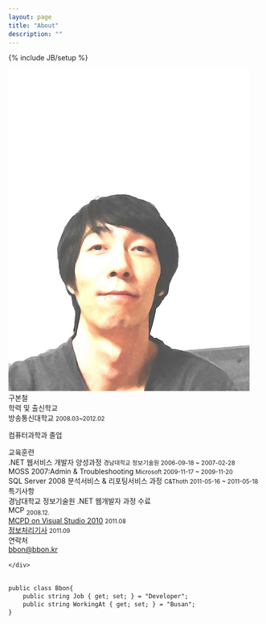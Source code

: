 ```yaml
---
layout: page
title: "About"
description: ""
---
```


{% include JB/setup %}

 <div class="row text-center">
    <div class="col-md-4 col-md-offset-4 text-center">
        <img class="img-circle" src="/images/about/me.jpg" alt="bbon. It's me" />
    </div>
</div>
<div class="list-group">
    <div class="list-group-item">
        구본철
    </div>
</div>
<div class="list-group">
    <div class="list-group-item active">
        학력 및 출신학교
    </div>
    <div class="list-group-item">
        <h7 class="list-group-item-heading">방송통신대학교 <small>2008.03~2012.02</small></h7>
        </p>
        <p class="list-group-item-text">컴퓨터과학과 졸업</p>
        </p>
    </div>
</div>
<div class="list-group">
    <div class="list-group-item active">교육훈련</div>
    <div class="list-group-item">
        .NET 웹서비스 개발자 양성과정 <small>경남대학교 정보기술원 2006-09-18 ~ 2007-02-28</small>
    </div>
    <div class="list-group-item">
        MOSS 2007:Admin &amp; Troubleshooting <small>Microsoft 2009-11-17 ~ 2009-11-20</small>
    </div>
    <div class="list-group-item">
        SQL Server 2008 분석서비스 &amp; 리포팅서비스 과정 <small>C&amp;Thoth 2011-05-16 ~ 2011-05-18</small>
    </div>
</div>
<div class="list-group">
    <div class="list-group-item active">특기사항</div>
    <div class="list-group-item">경남대학교 정보기술원 .NET 웹개발자 과정 수료</div>
    <div class="list-group-item">MCP <sub>2008.12.</sub></div>
    <div class="list-group-item"><a title="MCPD" href="/mcpd/" target="_blank">MCPD on Visual Studio 2010</a> <small>2011.08</small></div>
    <div class="list-group-item"><a title="정보처리기사" href="/%ec%a0%95%eb%b3%b4%ec%b2%98%eb%a6%ac%ea%b8%b0%ec%82%ac/" target="_blank">정보처리기사</a> <small>2011.09</small></div>
</div>
<div class="list-group">
    <div class="list-group-item active">연락처</div>
    <div class="list-group-item">
        <a href="mailto:bbon@bbon.kr" title="메세지 보내기">bbon@bbon.kr</a>

    </div>
</div>


<pre><code class="cs">
public class Bbon{
    public string Job { get; set; } = "Developer";
    public string WorkingAt { get; set; } = "Busan";
}
</code></pre>